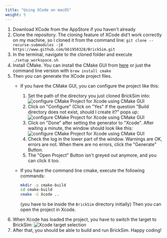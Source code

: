 ```yaml
---
title: "Using XCode on macOS"
weight: 5
---
```


1. Download XCode from the AppStore if you haven't already
1. Clone the repository. The cloning feature of XCode did't work correctly on my machine, so I cloned it from the command line:
   `git clone --recurse-submodules -j8 https://www.github.com/bb1950328/BrickSim.git`
1. In the terminal, navigate to the cloned folder and execute `./setup_workspace.sh`
1. Install CMake. You can install the CMake GUI from [here](https://cmake.org/download/) or just the command line version with `brew install cmake`
1. Then you can generate the XCode project files.
   * If you have the CMake GUI, you can configure the project like this:
     1. Set the path of the directory you just cloned BrickSim into:
        ![configure CMake Project for Xcode using CMake GUI](../../../../../img/xcode_cmake_gui_step1.png)
     2. Click on "Configure" (Click on "Yes" if the question "Build directory does not exist, should I create it?" pops up:
        ![configure CMake Project for Xcode using CMake GUI](../../../../../img/xcode_cmake_gui_step2.png)
     3. Click on "Done" after setting the generator to "Xcode". After waiting a minute, the window should look like this:
        ![configure CMake Project for Xcode using CMake GUI](../../../../../img/xcode_cmake_gui_step3.png)
     4. Check the log in the lower part of the window. Warnings are OK, errors are not. When there are no errors, click the "Generate" Button.
     5. The "Open Project" Button isn't greyed out anymore, and you can click it too.
     
   * If you have the command line cmake, execute the following commands:
     ```bash
     mkdir -p cmake-build
     cd cmake-build
     cmake -G Xcode ..
     ```
     (you have to be inside the `BrickSim` directory initially)
     Then you can open the project in Xcode.
1. When Xcode has loaded the project, you have to switch the target to BrickSim:
   ![Xcode target selection](../../../../../img/xcode_cmake_gui_step4.png)
1. After that, you should be able to build and run BrickSim. Happy coding!